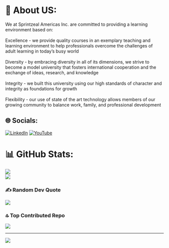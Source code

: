 # 💫 About US:
We at Sprintzeal Americas Inc. are committed to providing a learning environment based on:<br><br>Excellence - we provide quality courses in an exemplary teaching and learning environment to help professionals overcome the challenges of adult learning in today’s busy world<br><br>Diversity - by embracing diversity in all of its dimensions, we strive to become a model university that fosters international cooperation and the exchange of ideas, research, and knowledge<br><br>Integrity - we built this university using our high standards of character and integrity as foundations for growth<br><br>Flexibility - our use of state of the art technology allows members of our growing community to balance work, family, and professional development


## 🌐 Socials:
[![LinkedIn](https://img.shields.io/badge/LinkedIn-%230077B5.svg?logo=linkedin&logoColor=white)](https://linkedin.com/in/https://in.linkedin.com/company/sprintzeal) [![YouTube](https://img.shields.io/badge/YouTube-%23FF0000.svg?logo=YouTube&logoColor=white)](https://youtube.com/@https://www.youtube.com/@Sprintzeal) 


# 📊 GitHub Stats:
![](https://github-readme-stats.vercel.app/api?username=sprintzeal&theme=dark&hide_border=false&include_all_commits=false&count_private=false)<br/>
![](https://github-readme-streak-stats.herokuapp.com/?user=sprintzeal&theme=dark&hide_border=false)<br/>



### ✍️ Random Dev Quote
![](https://quotes-github-readme.vercel.app/api?type=horizontal&theme=radical)

### 🔝 Top Contributed Repo
![](https://github-contributor-stats.vercel.app/api?username=sprintzeal&limit=5&theme=dark&combine_all_yearly_contributions=true)

---
[![](https://visitcount.itsvg.in/api?id=sprintzeal&icon=0&color=0)](https://visitcount.itsvg.in)

<!-- Proudly created with GPRM ( https://gprm.itsvg.in ) -->

